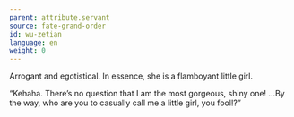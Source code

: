 ```yaml
---
parent: attribute.servant
source: fate-grand-order
id: wu-zetian
language: en
weight: 0
---
```


Arrogant and egotistical. In essence, she is a flamboyant little girl.

“Kehaha. There’s no question that I am the most gorgeous, shiny one! …By the way, who are you to casually call me a little girl, you fool!?”
